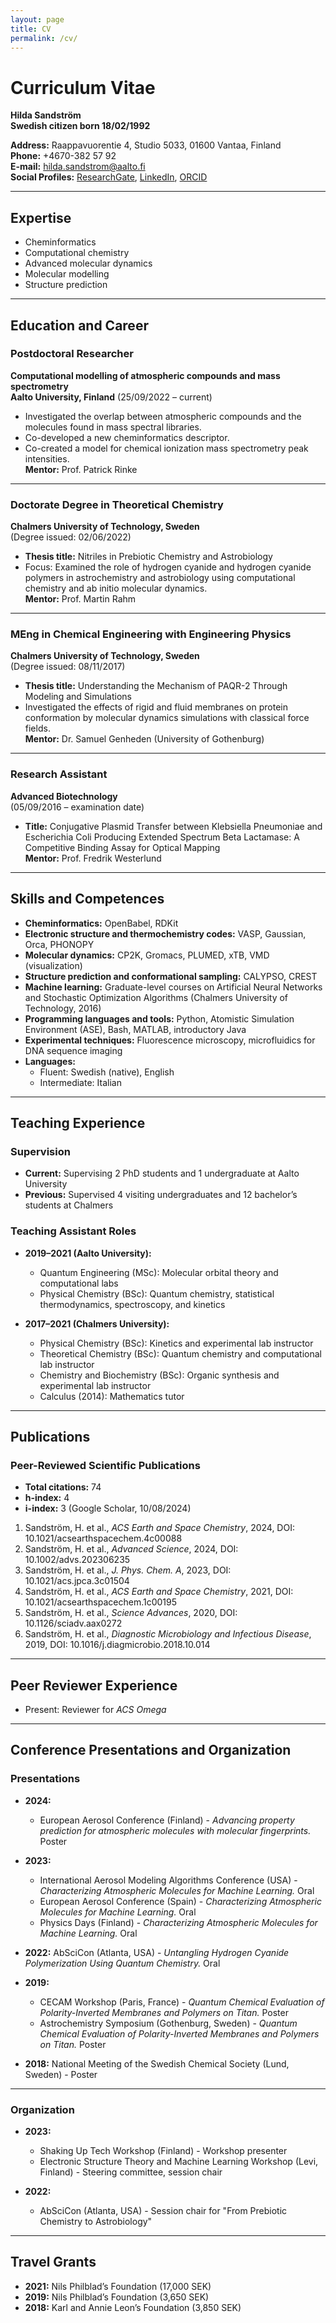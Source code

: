 ```yaml
---
layout: page
title: CV
permalink: /cv/
---
```


# Curriculum Vitae  
**Hilda Sandström**  
**Swedish citizen born 18/02/1992**  

**Address:** Raappavuorentie 4, Studio 5033, 01600 Vantaa, Finland  
**Phone:** +4670-382 57 92  
**E-mail:** [hilda.sandstrom@aalto.fi](mailto:hilda.sandstrom@aalto.fi)  
**Social Profiles:** [ResearchGate](#), [LinkedIn](#), [ORCID](#)  

---

## Expertise  
- Cheminformatics  
- Computational chemistry  
- Advanced molecular dynamics  
- Molecular modelling  
- Structure prediction  

---

## Education and Career  

### Postdoctoral Researcher  
**Computational modelling of atmospheric compounds and mass spectrometry**  
**Aalto University, Finland** (25/09/2022 – current)  
- Investigated the overlap between atmospheric compounds and the molecules found in mass spectral libraries.  
- Co-developed a new cheminformatics descriptor.  
- Co-created a model for chemical ionization mass spectrometry peak intensities.  
**Mentor:** Prof. Patrick Rinke  

---

### Doctorate Degree in Theoretical Chemistry  
**Chalmers University of Technology, Sweden**  
(Degree issued: 02/06/2022)  
- **Thesis title:** Nitriles in Prebiotic Chemistry and Astrobiology  
- Focus: Examined the role of hydrogen cyanide and hydrogen cyanide polymers in astrochemistry and astrobiology using computational chemistry and ab initio molecular dynamics.  
**Mentor:** Prof. Martin Rahm  

---

### MEng in Chemical Engineering with Engineering Physics  
**Chalmers University of Technology, Sweden**  
(Degree issued: 08/11/2017)  
- **Thesis title:** Understanding the Mechanism of PAQR-2 Through Modeling and Simulations  
- Investigated the effects of rigid and fluid membranes on protein conformation by molecular dynamics simulations with classical force fields.  
**Mentor:** Dr. Samuel Genheden (University of Gothenburg)  

---

### Research Assistant  
**Advanced Biotechnology**  
(05/09/2016 – examination date)  
- **Title:** Conjugative Plasmid Transfer between Klebsiella Pneumoniae and Escherichia Coli Producing Extended Spectrum Beta Lactamase: A Competitive Binding Assay for Optical Mapping  
**Mentor:** Prof. Fredrik Westerlund  

---

## Skills and Competences  
- **Cheminformatics:** OpenBabel, RDKit  
- **Electronic structure and thermochemistry codes:** VASP, Gaussian, Orca, PHONOPY  
- **Molecular dynamics:** CP2K, Gromacs, PLUMED, xTB, VMD (visualization)  
- **Structure prediction and conformational sampling:** CALYPSO, CREST  
- **Machine learning:** Graduate-level courses on Artificial Neural Networks and Stochastic Optimization Algorithms (Chalmers University of Technology, 2016)  
- **Programming languages and tools:** Python, Atomistic Simulation Environment (ASE), Bash, MATLAB, introductory Java  
- **Experimental techniques:** Fluorescence microscopy, microfluidics for DNA sequence imaging  
- **Languages:**  
  - Fluent: Swedish (native), English  
  - Intermediate: Italian  

---

## Teaching Experience  

### Supervision  
- **Current:** Supervising 2 PhD students and 1 undergraduate at Aalto University  
- **Previous:** Supervised 4 visiting undergraduates and 12 bachelor’s students at Chalmers  

### Teaching Assistant Roles  
- **2019–2021 (Aalto University):**  
  - Quantum Engineering (MSc): Molecular orbital theory and computational labs  
  - Physical Chemistry (BSc): Quantum chemistry, statistical thermodynamics, spectroscopy, and kinetics  

- **2017–2021 (Chalmers University):**  
  - Physical Chemistry (BSc): Kinetics and experimental lab instructor  
  - Theoretical Chemistry (BSc): Quantum chemistry and computational lab instructor  
  - Chemistry and Biochemistry (BSc): Organic synthesis and experimental lab instructor  
  - Calculus (2014): Mathematics tutor  

---

## Publications  



### Peer-Reviewed Scientific Publications  
- **Total citations:** 74  
- **h-index:** 4  
- **i-index:** 3 (Google Scholar, 10/08/2024)  

1. Sandström, H. et al., *ACS Earth and Space Chemistry*, 2024, DOI: 10.1021/acsearthspacechem.4c00088  
2. Sandström, H. et al., *Advanced Science*, 2024, DOI: 10.1002/advs.202306235  
3. Sandström, H. et al., *J. Phys. Chem. A*, 2023, DOI: 10.1021/acs.jpca.3c01504  
4. Sandström, H. et al., *ACS Earth and Space Chemistry*, 2021, DOI: 10.1021/acsearthspacechem.1c00195  
5. Sandström, H. et al., *Science Advances*, 2020, DOI: 10.1126/sciadv.aax0272  
6. Sandström, H. et al., *Diagnostic Microbiology and Infectious Disease*, 2019, DOI: 10.1016/j.diagmicrobio.2018.10.014  


---

## Peer Reviewer Experience  
- Present: Reviewer for *ACS Omega*  

---

## Conference Presentations and Organization  

### Presentations  
- **2024:**  
  - European Aerosol Conference (Finland) - *Advancing property prediction for atmospheric molecules with molecular fingerprints.* Poster  
- **2023:**  
  - International Aerosol Modeling Algorithms Conference (USA) - *Characterizing Atmospheric Molecules for Machine Learning.* Oral  
  - European Aerosol Conference (Spain) - *Characterizing Atmospheric Molecules for Machine Learning.* Oral  
  - Physics Days (Finland) - *Characterizing Atmospheric Molecules for Machine Learning.* Oral  

- **2022:** AbSciCon (Atlanta, USA) - *Untangling Hydrogen Cyanide Polymerization Using Quantum Chemistry.* Oral  

- **2019:**  
  - CECAM Workshop (Paris, France) - *Quantum Chemical Evaluation of Polarity-Inverted Membranes and Polymers on Titan.* Poster  
  - Astrochemistry Symposium (Gothenburg, Sweden) - *Quantum Chemical Evaluation of Polarity-Inverted Membranes and Polymers on Titan.* Poster  

- **2018:** National Meeting of the Swedish Chemical Society (Lund, Sweden) - Poster  

---

### Organization  
- **2023:**  
  - Shaking Up Tech Workshop (Finland) - Workshop presenter  
  - Electronic Structure Theory and Machine Learning Workshop (Levi, Finland) - Steering committee, session chair  

- **2022:**  
  - AbSciCon (Atlanta, USA) - Session chair for "From Prebiotic Chemistry to Astrobiology"  

---

## Travel Grants  
- **2021:** Nils Philblad’s Foundation (17,000 SEK)  
- **2019:** Nils Philblad’s Foundation (3,650 SEK)  
- **2018:** Karl and Annie Leon’s Foundation (3,850 SEK)  

